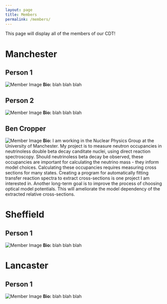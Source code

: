 ```yaml
---
layout: page
title: Members
permalink: /members/
---
```


This page will display all of the members of our CDT!

# Manchester
## Person 1
![Member Image](https://4ir-cdt.github.io/assets/img/icons/android-chrome-256x256.png?v=qA3OXqyw77 "Member 1")
**Bio:**
blah blah blah

## Person 2
![Member Image](https://4ir-cdt.github.io/assets/img/icons/android-chrome-256x256.png?v=qA3OXqyw77 "Member 1")
**Bio:**
blah blah blah


## Ben Cropper
![Member Image](https://4ir-cdt.github.io/assets/img/icons/android-chrome-256x256.png?v=qA3OXqyw77 "Member 1")
**Bio:**
I am working in the Nuclear Physics Group at the University of Manchester. My project is to measure neutron occupancies in neutrinoless double beta decay canditate nuclei, using direct reaction spectroscopy. Should neutrinoless beta decay be observed, these occupancies are important for calculating the neutrino mass - they inform model choices. Calculating these occupancies requires measuring cross sections for many states. Creating a program for automatically fitting transfer reaction spectra to extract cross-sections is one project I am interested in. Another long-term goal is to improve the process of choosing optical model potentials. This will ameliorate the model dependency of the extracted relative cross-sections.

# Sheffield
## Person 1
![Member Image](https://4ir-cdt.github.io/assets/img/icons/android-chrome-256x256.png?v=qA3OXqyw77 "Member 1")
**Bio:**
blah blah blah

# Lancaster
## Person 1
![Member Image](https://4ir-cdt.github.io/assets/img/icons/android-chrome-256x256.png?v=qA3OXqyw77 "Member 1")
**Bio:**
blah blah blah
